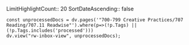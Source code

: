 LimitHighlightCount:: 20
SortDateAscending:: false

```dataviewjs
const unprocessedDocs = dv.pages('"700-799 Creative Practices/707 Reading/707.11 Readwise"').where(p=>(!p.Tags) || (!p.Tags.includes('processed')))
dv.view("rw-inbox-view", unprocessedDocs);
```